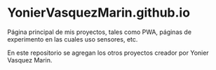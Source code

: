 # YonierVasquezMarin.github.io
Página principal de mis proyectos, tales como PWA, páginas de experimento en las cuales uso sensores, etc.

En este repositorio se agregan los otros proyectos creador por Yonier Vasquez Marin.
